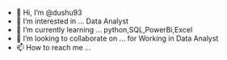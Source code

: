 - 👋 Hi, I’m @dushu93
- 👀 I’m interested in ... Data Analyst
- 🌱 I’m currently learning ... python,SQL,PowerBi,Excel 
- 💞️ I’m looking to collaborate on ... for Working in Data Analyst 
- 📫 How to reach me ...

<!---
dushu93/dushu93 is a ✨ special ✨ repository because its `README.md` (this file) appears on your GitHub profile.
You can click the Preview link to take a look at your changes.
--->
